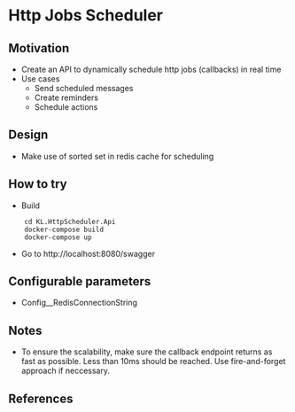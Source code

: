 # Http Jobs Scheduler

## Motivation
* Create an API to dynamically schedule http jobs (callbacks) in real time
* Use cases
    * Send scheduled messages
    * Create reminders
    * Schedule actions

## Design
* Make use of sorted set in redis cache for scheduling

## How to try
* Build
```console
    cd KL.HttpScheduler.Api
    docker-compose build
    docker-compose up
```
* Go to http://localhost:8080/swagger

## Configurable parameters
* Config__RedisConnectionString

## Notes
* To ensure the scalability, make sure the callback endpoint returns as fast as possible. Less than 10ms should be reached. Use fire-and-forget approach if neccessary.

## References